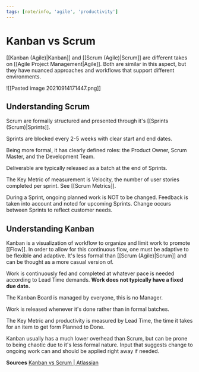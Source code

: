 ```yaml
---
tags: [note/info, 'agile', 'productivity']
---
```

# Kanban vs Scrum
[[Kanban (Agile)|Kanban]] and [[Scrum (Agile)|Scrum]] are different takes on [[Agile Project Management|Agile]]. Both are similar in this aspect, but they have nuanced approaches and workflows that support different environments.

![[Pasted image 20210914171447.png]]

## Understanding Scrum
Scrum are formally structured and presented through it's [[Sprints (Scrum)|Sprints]]. 

Sprints are blocked every 2-5 weeks with clear start and end dates. 

Being more formal, it has clearly defined roles: the Product Owner, Scrum Master, and the Development Team.

Deliverable are typically released as a batch at the end of Sprints.

The Key Metric of measurement is Velocity, the number of user stories completed per sprint. See [[Scrum Metrics]].

During a Sprint, ongoing planned work is NOT to be changed. Feedback is taken into account and noted for upcoming Sprints. Change occurs between Sprints to reflect customer needs.

## Understanding Kanban
Kanban is a visualization of workflow to organize and limit work to promote [[Flow]]. In order to allow for this continuous flow, one must be adaptive to be flexible and adaptive. It's less formal than [[Scrum (Agile)|Scrum]] and can be thought as a more casual version of.

Work is continuously fed and completed at whatever pace is needed according to Lead Time demands. **Work does not typically have a fixed due date.**

The Kanban Board is managed by everyone, this is no Manager.

Work is released whenever it's done rather than in formal batches.

The Key Metric and productivity is measured by Lead Time, the time it takes for an item to get form Planned to Done.

Kanban usually has a much lower overhead than Scrum, but can be prone to being chaotic due to it's less formal nature. Input that suggests change to ongoing work can and should be applied right away if needed.

**Sources**
[Kanban vs Scrum | Atlassian](https://www.atlassian.com/agile/kanban/kanban-vs-scrum)